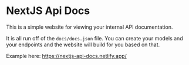 # NextJS Api Docs

This is a simple website for viewing your internal API documentation. 

It is all run off of the `docs/docs.json` file. You can create your models and your endpoints and the website will build for you based on that.

Example here: https://nextjs-api-docs.netlify.app/
